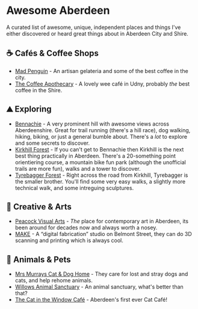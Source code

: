 # Awesome Aberdeen

A curated list of awesome, unique, independent places and things I've either discovered or heard great things about in Aberdeen City and Shire. 

## ☕️ Cafés & Coffee Shops

* [Mad Penguin](https://www.facebook.com/madpenguingelato/) - An artisan gelateria and some of the best coffee in the city.
* [The Coffee Apothecary](http://www.thecoffeeapothecary.co.uk/) - A lovely wee café in Udny, probably *the* best coffee in the Shire.

## ⛰ Exploring

* [Bennachie](http://scotland.forestry.gov.uk/visit/bennachie-centre) - A very prominent hill with awesome views across Aberdeenshire. Great for trail running (there's a hill race), dog walking, hiking, biking, or just a general bumble about. There's a *lot* to explore and some secrets to discover.
* [Kirkhill Forest](http://scotland.forestry.gov.uk/visit/kirkhill) - If you can't get to Bennachie then Kirkhill is the next best thing practically in Aberdeen. There's a 20-something point orientiering course, a mountain bike fun park (although the unofficial trails are more fun), walks and a tower to discover.
* [Tyrebagger Forest](http://scotland.forestry.gov.uk/visit/tyrebagger) - Right across the road from Kirkhill, Tyrebagger is the smaller brother. You'll find some very easy walks, a slightly more technical walk, and some intreguing sculptures. 

## 🎨 Creative & Arts

* [Peacock Visual Arts](http://www.peacockvisualarts.com/) - *The* place for contemporary art in Aberdeen, its been around for decades now and always worth a nosey.
* [MAKE](http://www.make-aberdeen.com/) - A “digital fabrication” studio on Belmont Street, they can do 3D scanning and printing which is always cool.

## 🐶 Animals & Pets

* [Mrs Murrays Cat & Dog Home](http://www.mrsmurrays.co.uk/) - They care for lost and stray dogs and cats, and help rehome animals.
* [Willows Animal Sanctuary](http://www.willowsanimals.com/) - An animal sanctuary, what's better than that?
* [The Cat in the Window Café](http://www.thecatinthewindowcafe.com/) - Aberdeen's first ever Cat Café!

